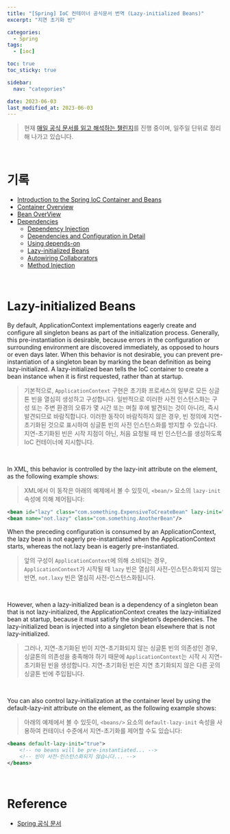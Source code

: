 ```yaml
---
title: "[Spring] IoC 컨테이너 공식문서 번역 (Lazy-initialized Beans)"
excerpt: "지연 초기화 빈"

categories:
  - Spring
tags:
  - [ioc]

toc: true
toc_sticky: true

sidebar:
  nav: "categories"

date: 2023-06-03
last_modified_at: 2023-06-03
---
```


> 현재 [매일 공식 문서를 읽고 해석하는 챌린지](https://github.com/yeonise/daily-code-snippets)를 진행 중이며, 일주일 단위로 정리해 나가고 있습니다.

<br>

# 기록

- [Introduction to the Spring IoC Container and Beans](https://sully-tech.dev/spring/ioc-introduction/)
- [Container Overview](https://sully-tech.dev/spring/ioc-basics/)
- [Bean OverView](https://sully-tech.dev/spring/ioc-definition/)
- [Dependencies](https://sully-tech.dev/spring/ioc-dependencies/)
    - [Dependency Injection](https://sully-tech.dev/spring/ioc-factory-collaborators/)
    - [Dependencies and Configuration in Detail](https://sully-tech.dev/spring/ioc-factory-properties-detailed/)
    - [Using depends-on](https://sully-tech.dev/spring/ioc-factory-dependson/)
    - [Lazy-initialized Beans](https://sully-tech.dev/spring/ioc-factory-lazy-init/)
    - [Autowiring Collaborators](https://sully-tech.dev/spring/ioc-factory-autowire/)
    - [Method Injection](https://sully-tech.dev/spring/ioc-factory-method-injection/)

<br>

# Lazy-initialized Beans

By default, ApplicationContext implementations eagerly create and configure all singleton beans as part of the
initialization process. Generally, this pre-instantiation is desirable, because errors in the configuration or
surrounding environment are discovered immediately, as opposed to hours or even days later. When this behavior is not
desirable, you can prevent pre-instantiation of a singleton bean by marking the bean definition as being
lazy-initialized. A lazy-initialized bean tells the IoC container to create a bean instance when it is first requested,
rather than at startup.

> 기본적으로, `ApplicationContext` 구현은 초기화 프로세스의 일부로 모든 싱글톤 빈을 열심히 생성하고 구성합니다. 일반적으로 이러한 사전 인스턴스화는 구성 또는 주변 환경의 오류가 몇 시간 또는
> 며칠 후에 발견되는 것이 아니라, 즉시 발견되므로 바람직합니다. 이러한 동작이 바람직하지 않은 경우, 빈 정의에 지연-초기화된 것으로 표시하여 싱글톤 빈의 사전 인스턴스화를 방지할 수 있습니다. 지연-초기화된
> 빈은 시작 지점이 아닌, 처음 요청될 때 빈 인스턴스를 생성하도록 IoC 컨테이너에 지시합니다.

<br>

In XML, this behavior is controlled by the lazy-init attribute on the <bean/> element, as the following example shows:

> XML에서 이 동작은 아래의 예제에서 볼 수 있듯이, `<bean/>` 요소의 `lazy-init` 속성에 의해 제어됩니다:

```xml
<bean id="lazy" class="com.something.ExpensiveToCreateBean" lazy-init="true"/>
<bean name="not.lazy" class="com.something.AnotherBean"/>
```

When the preceding configuration is consumed by an ApplicationContext, the lazy bean is not eagerly pre-instantiated
when the ApplicationContext starts, whereas the not.lazy bean is eagerly pre-instantiated.

> 앞의 구성이 `ApplicationContext`에 의해 소비되는 경우, `ApplicationContext`가 시작될 때 `lazy` 빈은 열심히 사전-인스턴스화되지 않는 반면, `not.laxy` 빈은 열심히
> 사전-인스턴스화됩니다.

<br>

However, when a lazy-initialized bean is a dependency of a singleton bean that is not lazy-initialized, the
ApplicationContext creates the lazy-initialized bean at startup, because it must satisfy the singleton’s dependencies.
The lazy-initialized bean is injected into a singleton bean elsewhere that is not lazy-initialized.

> 그러나, 지연-초기화된 빈이 지연-초기화되지 않는 싱글톤 빈의 의존성인 경우, 싱글톤의 의존성을 충족해야 하기 때문에 `ApplicationContext`는 시작 시 지연-초기화된 빈을 생성합니다. 지연-초기화된
> 빈은 지연 초기화되지 않은 다른 곳의 싱글톤 빈에 주입됩니다.

<br>

You can also control lazy-initialization at the container level by using the default-lazy-init attribute on the <beans/>
element, as the following example shows:

> 아래의 예제에서 볼 수 있듯이, `<beans/>` 요소의 `default-lazy-init` 속성을 사용하여 컨테이너 수준에서 지연-초기화를 제어할 수도 있습니다:

```xml
<beans default-lazy-init="true">
	<!-- no beans will be pre-instantiated... -->
	<!-- 빈이 사전-인스턴스화되지 않습니다... -->
</beans>
```

<br>

# Reference

- [Spring 공식 문서](https://docs.spring.io/spring-framework/docs/current/reference/html/core.html#spring-core)